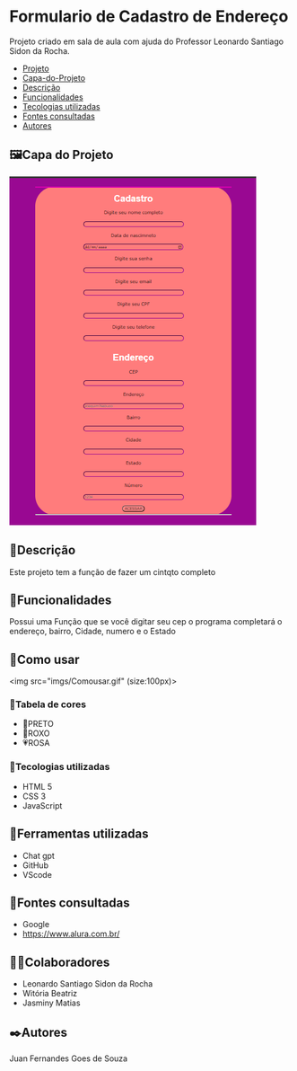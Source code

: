 # Formulario de Cadastro de Endereço
Projeto criado em sala de aula com ajuda do Professor Leonardo Santiago Sidon da Rocha.

* [Projeto](#Formulario-de-Cadastro-de-Endereco)
* [Capa-do-Projeto](#capa-do-projeto) 
* [Descrição](#descrição)   
* [Funcionalidades](#funcionalidades)  
* [Tecologias utilizadas](#tecologias-utilizadas)  
* [Fontes consultadas](#fontes-consultadas)  
* [Autores](#autores)
## 🖼️Capa do Projeto

<img src="imgs/capadoprojeto.png">


## 📄Descrição

Este projeto tem a função de fazer um cintqto completo
## 👾Funcionalidades

Possui uma Função que se você digitar seu cep o programa completará o endereço, bairro, Cidade, numero e o Estado

## 📸Como usar

<img src="imgs/Comousar.gif" (size:100px)>

### 🎨Tabela de cores

* 🖤PRETO 
* 💜ROXO
* 💗ROSA

### 🤖Tecologias utilizadas
* HTML 5
* CSS 3
* JavaScript
## 🔧Ferramentas utilizadas
* Chat gpt
* GitHub
* VScode
## 🔗Fontes consultadas
* Google
* https://www.alura.com.br/
## 🤜🤛Colaboradores
* Leonardo Santiago Sidon da Rocha
* Witória Beatriz
* Jasminy Matias

## ✒️Autores
Juan Fernandes Goes de Souza
